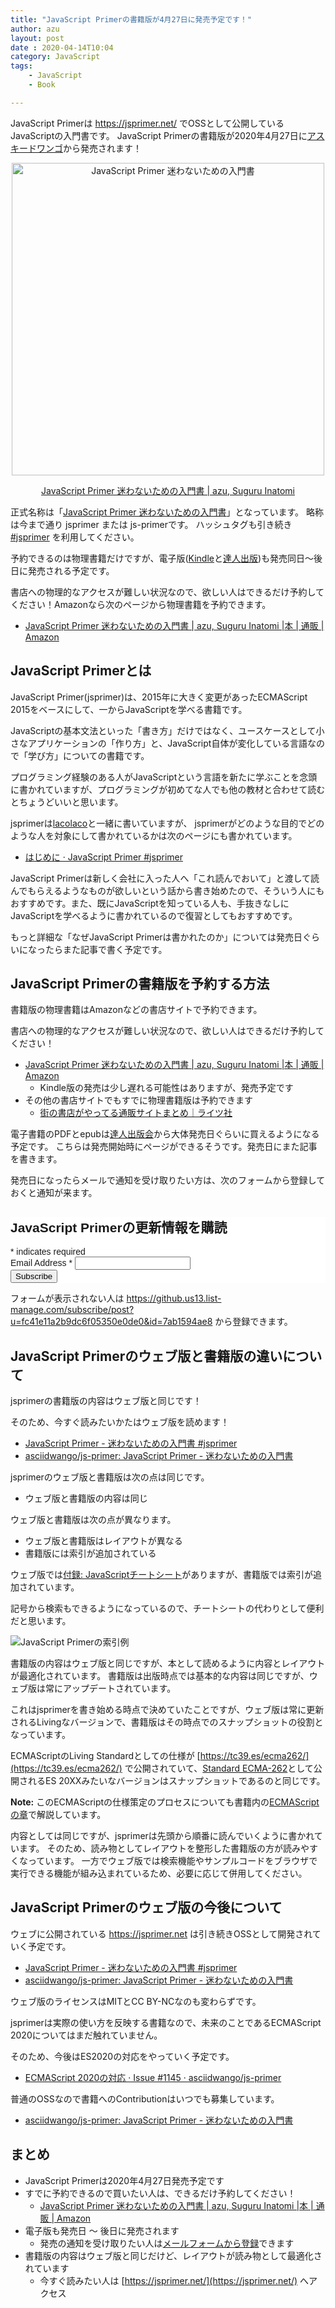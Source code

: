 ```yaml
---
title: "JavaScript Primerの書籍版が4月27日に発売予定です！"
author: azu
layout: post
date : 2020-04-14T10:04
category: JavaScript
tags:
    - JavaScript
    - Book

---
```


JavaScript Primerは <https://jsprimer.net/> でOSSとして公開しているJavaScriptの入門書です。
JavaScript Primerの書籍版が2020年4月27日に[アスキードワンゴ](https://asciidwango.jp/)から発売されます！

<div align="center">
<a href="https://www.amazon.co.jp/dp/4048930737/"><img src="https://efcl.info/wp-content/uploads/2020/04/jsprimer.jpg" width="500" alt="JavaScript Primer 迷わないための入門書" target="_blank" rel="noopener"></a>
<p><a href="https://www.amazon.co.jp/dp/4048930737/">JavaScript Primer 迷わないための入門書 | azu, Suguru Inatomi</a></p>
</div>


正式名称は「[JavaScript Primer 迷わないための入門書](https://www.amazon.co.jp/dp/4048930737/)」となっています。
略称は今まで通り jsprimer または js-primerです。
ハッシュタグも引き続き [#jsprimer](https://twitter.com/search?q=%23jsprimer&src=typed_query&f=live) を利用してください。

予約できるのは物理書籍だけですが、電子版([Kindle](https://www.amazon.co.jp/dp/4048930737/)と[達人出版](https://tatsu-zine.com/))も発売同日〜後日に発売される予定です。

書店への物理的なアクセスが難しい状況なので、欲しい人はできるだけ予約してください！Amazonなら次のページから物理書籍を予約できます。

- [JavaScript Primer 迷わないための入門書 | azu, Suguru Inatomi |本 | 通販 | Amazon](https://www.amazon.co.jp/dp/4048930737/)

## JavaScript Primerとは

JavaScript Primer(jsprimer)は、2015年に大きく変更があったECMAScript 2015をベースにして、一からJavaScriptを学べる書籍です。

JavaScriptの基本文法といった「書き方」だけではなく、ユースケースとして小さなアプリケーションの「作り方」と、JavaScript自体が変化している言語なので「学び方」についての書籍です。

プログラミング経験のある人がJavaScriptという言語を新たに学ぶことを念頭に書かれていますが、プログラミングが初めてな人でも他の教材と合わせて読むとちょうどいいと思います。

jsprimerは[lacolaco](https://github.com/lacolaco)と一緒に書いていますが、
jsprimerがどのような目的でどのような人を対象にして書かれているかは次のページにも書かれています。

- [はじめに · JavaScript Primer #jsprimer](https://jsprimer.net/intro/)

JavaScript Primerは新しく会社に入った人へ「これ読んでおいて」と渡して読んでもらえるようなものが欲しいという話から書き始めたので、そういう人にもおすすめです。また、既にJavaScriptを知っている人も、手抜きなしにJavaScriptを学べるように書かれているので復習としてもおすすめです。

もっと詳細な「なぜJavaScript Primerは書かれたのか」については発売日ぐらいになったらまた記事で書く予定です。

## JavaScript Primerの書籍版を予約する方法

書籍版の物理書籍はAmazonなどの書店サイトで予約できます。

書店への物理的なアクセスが難しい状況なので、欲しい人はできるだけ予約してください！

- [JavaScript Primer 迷わないための入門書 | azu, Suguru Inatomi |本 | 通販 | Amazon](https://www.amazon.co.jp/dp/4048930737/)
    - Kindle版の発売は少し遅れる可能性はありますが、発売予定です
- その他の書店サイトでもすでに物理書籍版は予約できます
    - [街の書店がやってる通販サイトまとめ｜ライツ社](https://www.honyaclub.com/shop/default.aspx)

電子書籍のPDFとepubは[達人出版会](https://tatsu-zine.com/)から大体発売日ぐらいに買えるようになる予定です。
こちらは発売開始時にページができるそうです。発売日にまた記事を書きます。

発売日になったらメールで通知を受け取りたい方は、次のフォームから登録しておくと通知が来ます。

<link href="//cdn-images.mailchimp.com/embedcode/classic-10_7.css" rel="stylesheet" type="text/css">
<style type="text/css">
    #mc_embed_signup{background:#fff; clear:left; font:14px Helvetica,Arial,sans-serif; }
</style>
<div id="mc_embed_signup">
<form action="https://github.us13.list-manage.com/subscribe/post?u=fc41e11a2b9dc6f05350e0de0&amp;id=7ab1594ae8" method="post" id="mc-embedded-subscribe-form" name="mc-embedded-subscribe-form" class="validate" target="_blank" novalidate>
    <div id="mc_embed_signup_scroll">
    <h2>JavaScript Primerの更新情報を購読</h2>
<div class="indicates-required"><span class="asterisk">*</span> indicates required</div>
<div class="mc-field-group">
    <label for="mce-EMAIL">Email Address  <span class="asterisk">*</span>
</label>
    <input type="email" value="" name="EMAIL" class="required email" id="mce-EMAIL">
</div>
    <div id="mce-responses" class="clear">
        <div class="response" id="mce-error-response" style="display:none"></div>
        <div class="response" id="mce-success-response" style="display:none"></div>
    </div>
    <div style="position: absolute; left: -5000px;" aria-hidden="true"><input type="text" name="b_fc41e11a2b9dc6f05350e0de0_7ab1594ae8" tabindex="-1" value=""></div>
    <div class="clear"><input type="submit" value="Subscribe" name="subscribe" id="mc-embedded-subscribe" class="button"></div>
    </div>
</form>
</div>
<script type='text/javascript' src='//s3.amazonaws.com/downloads.mailchimp.com/js/mc-validate.js'></script><script type='text/javascript'>(function($) {window.fnames = new Array(); window.ftypes = new Array();fnames[0]='EMAIL';ftypes[0]='email';}(jQuery));var $mcj = jQuery.noConflict(true);</script>

フォームが表示されない人は <https://github.us13.list-manage.com/subscribe/post?u=fc41e11a2b9dc6f05350e0de0&id=7ab1594ae8> から登録できます。

## JavaScript Primerのウェブ版と書籍版の違いについて

jsprimerの書籍版の内容はウェブ版と同じです！

そのため、今すぐ読みたいかたはウェブ版を読めます！

- [JavaScript Primer - 迷わないための入門書 #jsprimer](https://jsprimer.net/)
- [asciidwango/js-primer: JavaScript Primer - 迷わないための入門書](https://github.com/asciidwango/js-primer)

jsprimerのウェブ版と書籍版は次の点は同じです。

- ウェブ版と書籍版の内容は同じ

ウェブ版と書籍版は次の点が異なります。

- ウェブ版と書籍版はレイアウトが異なる
- 書籍版には索引が追加されている

ウェブ版では[付録: JavaScriptチートシート](https://jsprimer.net/cheetsheet/)がありますが、書籍版では索引が追加されています。

記号から検索もできるようになっているので、チートシートの代わりとして便利だと思います。

![JavaScript Primerの索引例](https://efcl.info/wp-content/uploads/2020/04/14-1586827034.png)

書籍版の内容はウェブ版と同じですが、本として読めるように内容とレイアウトが最適化されています。
書籍版は出版時点では基本的な内容は同じですが、ウェブ版は常にアップデートされています。

これはjsprimerを書き始める時点で決めていたことですが、ウェブ版は常に更新されるLivingなバージョンで、書籍版はその時点でのスナップショットの役割となっています。

ECMAScriptのLiving Standardとしての仕様が [https://tc39.es/ecma262/](https://tc39.es/ecma262/) で公開されていて、[Standard ECMA-262](https://www.ecma-international.org/publications/standards/Ecma-262.htm)として公開されるES 20XXみたいなバージョンはスナップショットであるのと同じです。

**Note:** このECMAScriptの仕様策定のプロセスについても書籍内の[ECMAScriptの章](https://jsprimer.net/basic/ecmascript/)で解説しています。

内容としては同じですが、jsprimerは先頭から順番に読んでいくように書かれています。
そのため、読み物としてレイアウトを整形した書籍版の方が読みやすくなっています。
一方でウェブ版では検索機能やサンプルコードをブラウザで実行できる機能が組み込まれているため、必要に応じて併用してください。

## JavaScript Primerのウェブ版の今後について

ウェブに公開されている <https://jsprimer.net> は引き続きOSSとして開発されていく予定です。

- [JavaScript Primer - 迷わないための入門書 #jsprimer](https://jsprimer.net/)
- [asciidwango/js-primer: JavaScript Primer - 迷わないための入門書](https://github.com/asciidwango/js-primer)

ウェブ版のライセンスはMITとCC BY-NCなのも変わらずです。

jsprimerは実際の使い方を反映する書籍なので、未来のことであるECMAScript 2020についてはまだ触れていません。

そのため、今後はES2020の対応をやっていく予定です。

- [ECMAScript 2020の対応 · Issue #1145 · asciidwango/js-primer](https://github.com/asciidwango/js-primer/issues/1145)

普通のOSSなので書籍へのContributionはいつでも募集しています。

- [asciidwango/js-primer: JavaScript Primer - 迷わないための入門書](https://github.com/asciidwango/js-primer)

## まとめ

- JavaScript Primerは2020年4月27日発売予定です
- すでに予約できるので買いたい人は、できるだけ予約してください！
    - [JavaScript Primer 迷わないための入門書 | azu, Suguru Inatomi |本 | 通販 | Amazon](https://www.amazon.co.jp/dp/4048930737/)
- 電子版も発売日 〜 後日に発売されます
    - 発売の通知を受け取りたい人は[メールフォームから登録](https://github.us13.list-manage.com/subscribe/post?u=fc41e11a2b9dc6f05350e0de0&id=7ab1594ae8)できます
- 書籍版の内容はウェブ版と同じだけど、レイアウトが読み物として最適化されています
    - 今すぐ読みたい人は [https://jsprimer.net/](https://jsprimer.net/) へアクセス
